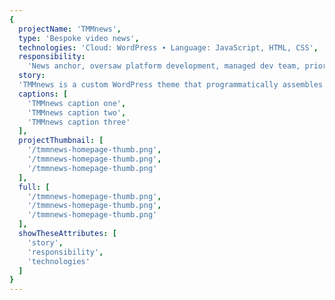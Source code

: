 ```yaml
---
{
  projectName: 'TMMnews',
  type: 'Bespoke video news',
  technologies: 'Cloud: WordPress ∙ Language: JavaScript, HTML, CSS',
  responsibility:
    'News anchor, oversaw platform development, managed dev team, prioritized features.',
  story:
  'TMMnews is a custom WordPress theme that programmatically assembles news shows from individual video segments.',
  captions: [
    'TMMnews caption one',
    'TMMnews caption two',
    'TMMnews caption three'
  ],
  projectThumbnail: [
    '/tmmnews-homepage-thumb.png',
    '/tmmnews-homepage-thumb.png',
    '/tmmnews-homepage-thumb.png'
  ],
  full: [
    '/tmmnews-homepage-thumb.png',
    '/tmmnews-homepage-thumb.png',
    '/tmmnews-homepage-thumb.png'
  ],
  showTheseAttributes: [
    'story',
    'responsibility',
    'technologies'
  ]
}
---
```

